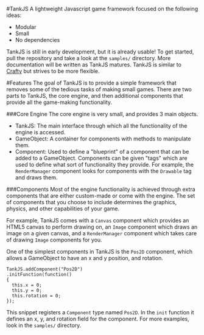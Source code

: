 #TankJS
A lightweight Javascript game framework focused on the following ideas:

- Modular
- Small
- No dependencies

TankJS is still in early development, but it is already usable! To get started, pull the repository and take a look at the `samples/` directory. More documentation will be written as TankJS matures. TankJS is similar to [Crafty](http://craftyjs.com/) but strives to be more flexible.

#Features
The goal of TankJS is to provide  a simple framework that removes some of the tedious tasks of making small games. There are two parts to TankJS, the core engine, and then additional components that provide all the game-making functionality.

###Core Engine
The core engine is very small, and provides 3 main objects.

- TankJS: The main interface through which all the functionality of the engine is accessed.
- GameObject: A container for components with methods to manipulate them.
- Component: Used to define a "blueprint" of a component that can be added to a GameObject. Components can be given "tags" which are used to define what sort of functionality they provide. For example, the `RenderManager` component looks for components with the `Drawable` tag and draws them.

###Components
Most of the engine functionality is achieved through extra components that are either custom-made or come with the engine. The set of components that you choose to include determines the graphics, physics, and other capabilities of your game.

For example, TankJS comes with a `Canvas` component which provides an HTML5 canvas to perform drawing on, an `Image` component which draws an image on a given canvas, and a `RenderManager` component which takes care of drawing `Image` components for you.

One of the simplest components in TankJS is the `Pos2D` component, which allows a GameObject to have an x and y position, and rotation.

    TankJS.addComponent("Pos2D")
    .initFunction(function()
    {
      this.x = 0;
      this.y = 0;
      this.rotation = 0;
    });

This snippet registers a `Component` type named `Pos2D`. In the `init` function it defines an x, y, and rotation field for the component. For more examples, look in the `samples/` directory.